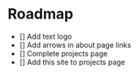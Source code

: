  # Roadmap
 
 - [] Add text logo
 - [] Add arrows in about page links
 - [] Complete projects page
 - [] Add this site to projects page